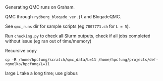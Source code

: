 Generating QMC runs on Graham.

QMC through `rydberg_bloqade_ver.jl` and BloqadeQMC.

See `qmc_runs` dir for sample scripts (eg `7007771.sh` for `L = 5`).

Run `checking.py` to check all Slurm outputs, check if all jobs completed without issue (eg ran out of time/memory)

Recursive copy
```
cp -R /home/hpcfung/scratch/qmc_data/L=11 /home/hpcfung/projects/def-rgmelko/hpcfung/L=11
```
large L take a long time; use globus
